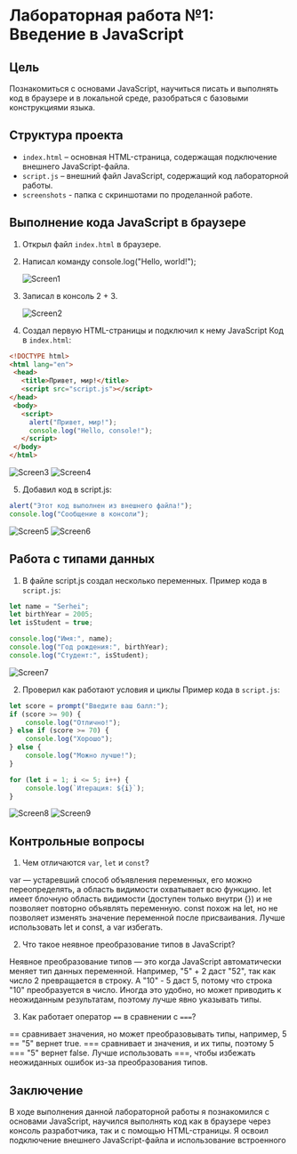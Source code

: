 
# Лабораторная работа №1: Введение в JavaScript

## Цель
Познакомиться с основами JavaScript, научиться писать и выполнять код в браузере и в локальной среде, разобраться с базовыми конструкциями языка.

## Структура проекта
- `index.html` – основная HTML-страница, содержащая подключение внешнего JavaScript-файла.
- `script.js` – внешний файл JavaScript, содержащий код лабораторной работы.
- `screenshots` - папка с скриншотами по проделанной работе.

## Выполнение кода JavaScript в браузере
1. Открыл файл `index.html` в браузере.
2. Написал команду console.log("Hello, world!");
   
    ![Screen1](screenshots/Screenshot_1.png)
   
4. Запиcал в консоль 2 + 3.
   
    ![Screen2](screenshots/Screenshot_2.png)
   
6. Создал первую HTML-страницы и подключил к нему JavaScript
Код в `index.html`:
```HTML
<!DOCTYPE html>
<html lang="en">
 <head>
   <title>Привет, мир!</title>
   <script src="script.js"></script>
</head>
 <body>
   <script>
     alert("Привет, мир!");
     console.log("Hello, console!");
   </script>
 </body>
</html>
```
![Screen3](screenshots/Screenshot_3.png)
![Screen4](screenshots/Screenshot_4.png)

5. Добавил код в script.js:

```javascript
alert("Этот код выполнен из внешнего файла!");
console.log("Сообщение в консоли");
```
![Screen5](screenshots/Screenshot_5.png)
![Screen6](screenshots/Screenshot_6.png)






## Работа с типами данных

1. В файле script.js создал несколько переменных.
Пример кода в `script.js`:
```javascript
let name = "Serhei";
let birthYear = 2005;
let isStudent = true;

console.log("Имя:", name);
console.log("Год рождения:", birthYear);
console.log("Студент:", isStudent);
```
![Screen7](screenshots/Screenshot_7.png)

2. Проверил как работают условия и циклы 
Пример кода в `script.js`:
```javascript
let score = prompt("Введите ваш балл:");
if (score >= 90) {
    console.log("Отлично!");
} else if (score >= 70) {
    console.log("Хорошо");
} else {
    console.log("Можно лучше!");
}

for (let i = 1; i <= 5; i++) {
    console.log(`Итерация: ${i}`);
}
```
![Screen8](screenshots/Screenshot_8.png)
![Screen9](screenshots/Screenshot_9.png)

## Контрольные вопросы
1. Чем отличаются `var`, `let` и `const`?

var — устаревший способ объявления переменных, его можно переопределять, а область видимости охватывает всю функцию. let имеет блочную область видимости (доступен только внутри {}) и не позволяет повторно объявлять переменную. const похож на let, но не позволяет изменять значение переменной после присваивания. Лучше использовать let и const, а var избегать.

2. Что такое неявное преобразование типов в JavaScript?

Неявное преобразование типов — это когда JavaScript автоматически меняет тип данных переменной. Например, "5" + 2 даст "52", так как число 2 превращается в строку. А "10" - 5 даст 5, потому что строка "10" преобразуется в число. Иногда это удобно, но может приводить к неожиданным результатам, поэтому лучше явно указывать типы.

3. Как работает оператор `==` в сравнении с `===`?

== сравнивает значения, но может преобразовывать типы, например, 5 == "5" вернет true. === сравнивает и значения, и их типы, поэтому 5 === "5" вернет false. Лучше использовать ===, чтобы избежать неожиданных ошибок из-за преобразования типов.

## Заключение
В ходе выполнения данной лабораторной работы я познакомился с основами JavaScript, научился выполнять код как в браузере через консоль разработчика, так и с помощью HTML-страницы. Я освоил подключение внешнего JavaScript-файла и использование встроенного <script> в HTML.

- Основные типы данных в JavaScript (строки, числа, логические значения).
- Объявление переменных с let, const и var и их различия.
- Управление потоком выполнения с помощью условных операторов (if-else).
- Использование циклов (for) для повторяющихся операций.

Практическое выполнение заданий помогло закрепить знания о синтаксисе языка и его основных конструкциях. Теперь я понимаю, как динамически управлять содержимым веб-страницы с помощью JavaScript.
